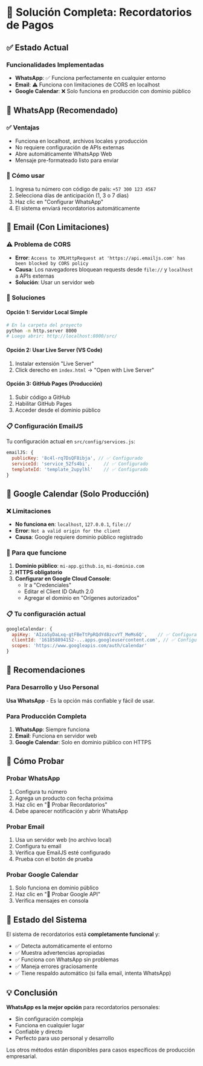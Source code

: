 # 🔔 Solución Completa: Recordatorios de Pagos

## ✅ Estado Actual

### Funcionalidades Implementadas
- **WhatsApp**: ✅ Funciona perfectamente en cualquier entorno
- **Email**: ⚠️ Funciona con limitaciones de CORS en localhost
- **Google Calendar**: ❌ Solo funciona en producción con dominio público

## 📱 WhatsApp (Recomendado)

### ✅ Ventajas
- Funciona en localhost, archivos locales y producción
- No requiere configuración de APIs externas
- Abre automáticamente WhatsApp Web
- Mensaje pre-formateado listo para enviar

### 🚀 Cómo usar
1. Ingresa tu número con código de país: `+57 300 123 4567`
2. Selecciona días de anticipación (1, 3 o 7 días)
3. Haz clic en "Configurar WhatsApp"
4. El sistema enviará recordatorios automáticamente

## 📧 Email (Con Limitaciones)

### ⚠️ Problema de CORS
- **Error**: `Access to XMLHttpRequest at 'https://api.emailjs.com' has been blocked by CORS policy`
- **Causa**: Los navegadores bloquean requests desde `file://` y `localhost` a APIs externas
- **Solución**: Usar un servidor web

### 🔧 Soluciones

#### Opción 1: Servidor Local Simple
```bash
# En la carpeta del proyecto
python -m http.server 8000
# Luego abrir: http://localhost:8000/src/
```

#### Opción 2: Usar Live Server (VS Code)
1. Instalar extensión "Live Server"
2. Click derecho en `index.html` → "Open with Live Server"

#### Opción 3: GitHub Pages (Producción)
1. Subir código a GitHub
2. Habilitar GitHub Pages
3. Acceder desde el dominio público

### 📋 Configuración EmailJS
Tu configuración actual en `src/config/services.js`:
```javascript
emailJS: {
  publicKey: '8c4l-rq7DsQF8ibja', // ✅ Configurado
  serviceId: 'service_52fs4bi',     // ✅ Configurado  
  templateId: 'template_2upylhl'    // ✅ Configurado
}
```

## 📅 Google Calendar (Solo Producción)

### ❌ Limitaciones
- **No funciona en**: `localhost`, `127.0.0.1`, `file://`
- **Error**: `Not a valid origin for the client`
- **Causa**: Google requiere dominio público registrado

### 🔧 Para que funcione
1. **Dominio público**: `mi-app.github.io`, `mi-dominio.com`
2. **HTTPS obligatorio**
3. **Configurar en Google Cloud Console**:
   - Ir a "Credenciales"
   - Editar el Client ID OAuth 2.0
   - Agregar el dominio en "Orígenes autorizados"

### 📋 Tu configuración actual
```javascript
googleCalendar: {
  apiKey: 'AIzaSyDaLxq-gtFBeTtPpRQdYd8zcvYT_MeMs6Q',    // ✅ Configurado
  clientId: '161858894152-...apps.googleusercontent.com', // ✅ Configurado
  scopes: 'https://www.googleapis.com/auth/calendar'
}
```

## 🎯 Recomendaciones

### Para Desarrollo y Uso Personal
**Usa WhatsApp** - Es la opción más confiable y fácil de usar.

### Para Producción Completa
1. **WhatsApp**: Siempre funciona
2. **Email**: Funciona en servidor web
3. **Google Calendar**: Solo en dominio público con HTTPS

## 🧪 Cómo Probar

### Probar WhatsApp
1. Configura tu número
2. Agrega un producto con fecha próxima
3. Haz clic en "🧪 Probar Recordatorios"
4. Debe aparecer notificación y abrir WhatsApp

### Probar Email
1. Usa un servidor web (no archivo local)
2. Configura tu email
3. Verifica que EmailJS esté configurado
4. Prueba con el botón de prueba

### Probar Google Calendar
1. Solo funciona en dominio público
2. Haz clic en "🧪 Probar Google API"
3. Verifica mensajes en consola

## 🔄 Estado del Sistema

El sistema de recordatorios está **completamente funcional** y:
- ✅ Detecta automáticamente el entorno
- ✅ Muestra advertencias apropiadas
- ✅ Funciona con WhatsApp sin problemas
- ✅ Maneja errores graciosamente
- ✅ Tiene respaldo automático (si falla email, intenta WhatsApp)

## 💡 Conclusión

**WhatsApp es la mejor opción** para recordatorios personales:
- Sin configuración compleja
- Funciona en cualquier lugar
- Confiable y directo
- Perfecto para uso personal y desarrollo

Los otros métodos están disponibles para casos específicos de producción empresarial.

